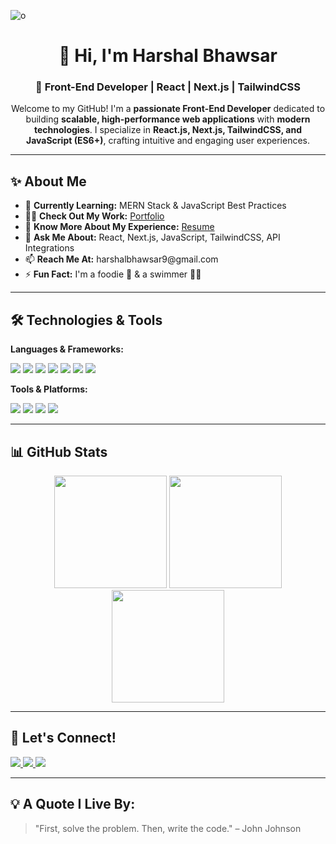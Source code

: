 ![o](https://user-images.githubusercontent.com/115460223/225864916-0ed80655-9ac8-4efa-8b80-a08dc6676423.gif)

<h1 align="center">👋 Hi, I'm Harshal Bhawsar</h1>
<h3 align="center">🚀 Front-End Developer | React | Next.js | TailwindCSS</h3>

<p align="center">
Welcome to my GitHub! I'm a <strong>passionate Front-End Developer</strong> dedicated to building 
<strong>scalable, high-performance web applications</strong> with <strong>modern technologies</strong>. 
I specialize in <strong>React.js, Next.js, TailwindCSS, and JavaScript (ES6+)</strong>, crafting intuitive 
and engaging user experiences.
</p>

---

<h2>✨ About Me</h2>

<ul>
  <li>🎯 <strong>Currently Learning:</strong> MERN Stack & JavaScript Best Practices</li>
  <li>👨‍💻 <strong>Check Out My Work:</strong> <a href="https://harshal3007.github.io/" target="_blank">Portfolio</a></li>
  <li>📄 <strong>Know More About My Experience:</strong> <a href="https://drive.google.com/file/d/1SlhYwUd0J8lQ9y_G7LEdM_Ix-x-9zN9u/view?usp=share_link" target="_blank">Resume</a></li>
  <li>💬 <strong>Ask Me About:</strong> React, Next.js, JavaScript, TailwindCSS, API Integrations</li>
  <li>📫 <strong>Reach Me At:</strong> harshalbhawsar9@gmail.com</li>
  <li>⚡ <strong>Fun Fact:</strong> I'm a foodie 🍔 & a swimmer 🏊‍♂️</li>
</ul>

---

<h2>🛠️ Technologies & Tools</h2>

<strong>Languages & Frameworks:</strong>  
<p>
  <img src="https://img.shields.io/badge/-JavaScript-F7DF1E?style=flat-square&logo=javascript&logoColor=black"/>
  <img src="https://img.shields.io/badge/-React-61DAFB?style=flat-square&logo=react&logoColor=black"/>
  <img src="https://img.shields.io/badge/-Next.js-000000?style=flat-square&logo=nextdotjs&logoColor=white"/>
  <img src="https://img.shields.io/badge/-Redux-764ABC?style=flat-square&logo=redux&logoColor=white"/>
  <img src="https://img.shields.io/badge/-Node.js-339933?style=flat-square&logo=node.js&logoColor=white"/>
  <img src="https://img.shields.io/badge/-TailwindCSS-38B2AC?style=flat-square&logo=tailwind-css&logoColor=white"/>
  <img src="https://img.shields.io/badge/-Bootstrap-7952B3?style=flat-square&logo=bootstrap&logoColor=white"/>
</p>

<strong>Tools & Platforms:</strong>  
<p>
  <img src="https://img.shields.io/badge/-Git-F05032?style=flat-square&logo=git&logoColor=white"/>
  <img src="https://img.shields.io/badge/-GitHub-181717?style=flat-square&logo=github&logoColor=white"/>
  <img src="https://img.shields.io/badge/-Postman-FF6C37?style=flat-square&logo=postman&logoColor=white"/>
  <img src="https://img.shields.io/badge/-Vercel-000000?style=flat-square&logo=vercel&logoColor=white"/>
</p>

---

<h2>📊 GitHub Stats</h2>

<div align="center">
  <img height="180em" src="https://github-readme-stats.vercel.app/api?username=harshal3007&show_icons=true&theme=react&count_private=true"/>
  <img height="180em" src="https://github-readme-streak-stats.herokuapp.com/?user=harshal3007&theme=react"/>
  <img height="180em" src="https://github-readme-stats.vercel.app/api/top-langs/?username=harshal3007&layout=compact&theme=react"/>
</div>

---

<h2>🤝 Let's Connect!</h2>

<p>
  <a href="https://linkedin.com/in/harshal-bhawsar" target="_blank">
    <img src="https://img.shields.io/badge/LinkedIn-blue?style=for-the-badge&logo=linkedin"/>
  </a>
  <a href="https://github.com/harshal3007" target="_blank">
    <img src="https://img.shields.io/badge/GitHub-black?style=for-the-badge&logo=github"/>
  </a>
  <a href="https://harshal3007.github.io/" target="_blank">
    <img src="https://img.shields.io/badge/Portfolio-%231DA1F2.svg?style=for-the-badge&logo=vercel&logoColor=white"/>
  </a>
</p>

---

<h2>💡 A Quote I Live By:</h2>
<blockquote>
  "First, solve the problem. Then, write the code." – John Johnson
</blockquote>
